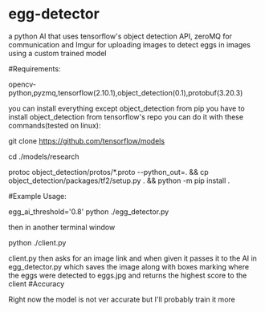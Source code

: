 # egg-detector
a python AI that uses tensorflow's object detection API, zeroMQ for communication and Imgur for uploading images to detect eggs in images using a custom trained model

#Requirements:

opencv-python,pyzmq,tensorflow(2.10.1),object_detection(0.1),protobuf(3.20.3)

you can install everything except object_detection from pip you have to install object_detection from tensorflow's repo you can do it with these commands(tested on linux):

git clone https://github.com/tensorflow/models

cd ./models/research

protoc object_detection/protos/*.proto --python_out=. && cp object_detection/packages/tf2/setup.py . && python -m pip install .

#Example Usage:

egg_ai_threshold='0.8' python ./egg_detector.py

then in another terminal window

python ./client.py

client.py then asks for an image link and when given it passes it to the AI in egg_detector.py which saves the image along with boxes marking where the eggs were detected to eggs.jpg and returns the highest score to the client
#Accuracy

Right now the model is not ver accurate but I'll probably train it more
